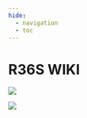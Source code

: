 ```yaml
---
hide:
  - navigation
  - toc
---
```


# R36S WIKI

[<img src="https://github.com/manster-zz/R36S-LINKS/assets/876960/eece7f3c-8ec5-455b-90ad-809eea981365" />](https://github.com/manster-zz/R36S-LINKS/wiki)



[<img src="R36Svideo.webp" />](https://github.com/manster-zz/R36S-LINKS/wiki)